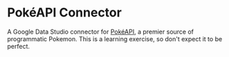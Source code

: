 # PokéAPI Connector
A Google Data Studio connector for [PokéAPI](https://pokeapi.co "PokéAPI"), a premier source of programmatic Pokemon. This is a learning exercise, so don't expect it to be perfect.